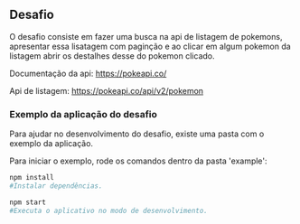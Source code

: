 ## Desafio

O desafio consiste em fazer uma busca na api de listagem de pokemons, apresentar essa lisatagem com paginção e ao clicar em algum pokemon da listagem abrir os destalhes desse do pokemon clicado.

Documentação da api: https://pokeapi.co/

Api de listagem: https://pokeapi.co/api/v2/pokemon

### Exemplo da aplicação do desafio

Para ajudar no desenvolvimento do desafio, existe uma pasta com o exemplo da aplicação. 

Para iniciar o exemplo, rode os comandos dentro da pasta 'example':

```bash
npm install
#Instalar dependências.

npm start
#Executa o aplicativo no modo de desenvolvimento.
```
